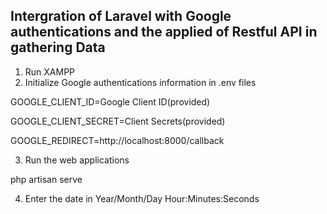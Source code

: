 <h2>Intergration of Laravel with Google authentications and the applied of Restful API in gathering Data</h2>

1. Run XAMPP
2. Initialize Google authentications information in .env files

<p>GOOGLE_CLIENT_ID=Google Client ID(provided)</p>
<p>GOOGLE_CLIENT_SECRET=Client Secrets(provided)</p>
<p>GOOGLE_REDIRECT=http://localhost:8000/callback</p>

3. Run the web applications 

php artisan serve

4. Enter the date in Year/Month/Day Hour:Minutes:Seconds
